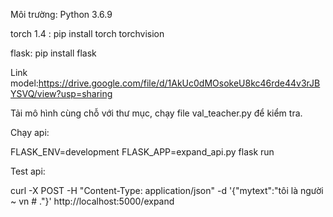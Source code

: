 Môi trường: Python 3.6.9

torch 1.4 : pip install torch torchvision

flask: pip install flask

Link model:https://drive.google.com/file/d/1AkUc0dMOsokeU8kc46rde44v3rJBYSVQ/view?usp=sharing

Tải mô hình cùng chỗ với thư mục, chạy file val_teacher.py để kiểm tra.

Chạy api:

FLASK_ENV=development FLASK_APP=expand_api.py flask run

Test api:

curl -X POST -H "Content-Type: application/json" -d '{"mytext":"tôi là người ~ vn # ."}' http://localhost:5000/expand
